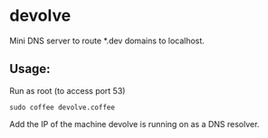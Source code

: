 devolve
=======

Mini DNS server to route *.dev domains to localhost.

## Usage:

Run as root (to access port 53)
```
sudo coffee devolve.coffee
```

Add the IP of the machine devolve is running on as a DNS resolver.
